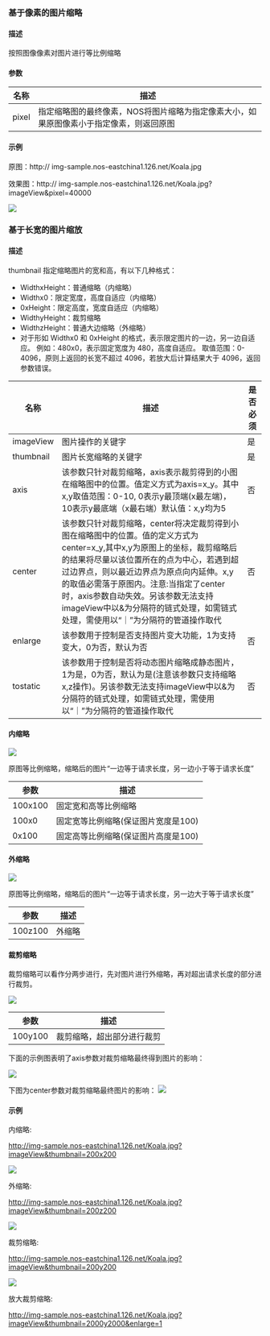 ### **基于像素的图片缩略**

#### **描述**
按照图像像素对图片进行等比例缩略

#### **参数**
|**名称**|	                       **描述**                          |   
|--------|-----------------------------------------------------------|
|pixel	 |指定缩略图的最终像素，NOS将图片缩略为指定像素大小，如果原图像素小于指定像素，则返回原图                                                               |
#### **示例**
原图：http:// img-sample.nos-eastchina1.126.net/Koala.jpg

效果图：http:// img-sample.nos-eastchina1.126.net/Koala.jpg?imageView&pixel=40000

![](../image/2016081700004.jpg)

### **基于长宽的图片缩放**

#### **描述**
thumbnail 指定缩略图片的宽和高，有以下几种格式：

* WidthxHeight：普通缩略（内缩略）
* Widthx0：限定宽度，高度自适应（内缩略）
* 0xHeight：限定高度，宽度自适应（内缩略）
* WidthyHeight：裁剪缩略
* WidthzHeight：普通大边缩略（外缩略）
* 对于形如 Widthx0 和 0xHeight 的格式，表示限定图片的一边，另一边自适应。
例如：480x0，表示固定宽度为 480，高度自适应。 取值范围：0-4096，原则上返回的长宽不超过 4096，若放大后计算结果大于 4096，返回参数错误。

| **名称** 	|                                  **描述**                                    |**是否必须**|
|-----------|------------------------------------------------------------------------------|------------|
|imageView	|                               图片操作的关键字	                           |      是    |
|thumbnail	|                             图片长宽缩略的关键字	                           |      是    |
|axis       |该参数只针对裁剪缩略，axis表示裁剪得到的小图在缩略图中的位置。值定义方式为axis=x_y。其中x,y取值范围：0-10, 0表示y最顶端(x最左端)，10表示y最底端（x最右端）默认值：x,y均为5                    |      否    |
|center     |该参数只针对裁剪缩略，center将决定裁剪得到小图在缩略图中的位置。值的定义方式为center=x_y,其中x,y为原图上的坐标，裁剪缩略后的结果将尽量以该位置所在的点为中心，若遇到超过边界点，则以最近边界点为原点向内延伸。x,y的取值必需落于原图内。注意:当指定了center时，axis参数自动失效。另该参数无法支持imageView中以&为分隔符的链式处理，如需链式处理，需使用以“｜”为分隔符的管道操作取代                                         |      否    |
|enlarge    |该参数用于控制是否支持图片变大功能，1为支持变大，0为否，默认为否	           |      否    |
|tostatic   |该参数用于控制是否将动态图片缩略成静态图片，1为是，0为否，默认为是(注意该参数只支持缩略x,z操作)。另该参数无法支持imageView中以&为分隔符的链式处理，如需链式处理，需使用以“｜”为分隔符的管道操作取代|       否     |

#### **内缩略**
![](../image/201608170002.png)

原图等比例缩略，缩略后的图片“一边等于请求长度，另一边小于等于请求长度”

|**参数**|	               **描述**                  |
|--------|-------------------------------------------|
|100x100 |固定宽和高等比例缩略                       |
|100x0	 |固定宽等比例缩略(保证图片宽度是100)        |
|0x100	 |固定高等比例缩略(保证图片高度是100)        |

#### **外缩略**
![](../image/201608170003.png)

原图等比例缩略，缩略后的图片“一边等于请求长度，另一边大于等于请求长度”

|         **参数**         |        	**描述**              |
|--------------------------|----------------------------------|
|         100z100          |        	 外缩略               |

#### **裁剪缩略**
裁剪缩略可以看作分两步进行，先对图片进行外缩略，再对超出请求长度的部分进行裁剪。

![](../image/201608170004.png)

|         **参数**           |                            **描述**                              |
|----------------------------|------------------------------------------------------------------|
|         100y100	         |                   裁剪缩略，超出部分进行裁剪                     |

下面的示例图表明了axis参数对裁剪缩略最终得到图片的影响：

![](../image/201608170005.png)

下图为center参数对裁剪缩略最终图片的影响：
![](../image/201608170006.png)

#### **示例**
内缩略:

http://img-sample.nos-eastchina1.126.net/Koala.jpg?imageView&thumbnail=200x200

![](../image/2016081700005.jpg)

外缩略:

http://img-sample.nos-eastchina1.126.net/Koala.jpg?imageView&thumbnail=200z200

![](../image/2016081700006.jpg)

裁剪缩略:

http://img-sample.nos-eastchina1.126.net/Koala.jpg?imageView&thumbnail=200y200

![](../image/2016081700007.jpg)

放大裁剪缩略:

http://img-sample.nos-eastchina1.126.net/Koala.jpg?imageView&thumbnail=2000y2000&enlarge=1
